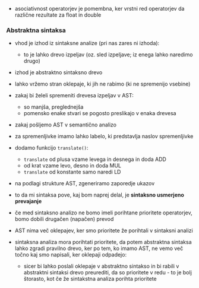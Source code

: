 - asociativnost operatorjev je pomembna, ker vrstni red operatorjev da različne rezultate za float in double

### Abstraktna sintaksa
- vhod je izhod iz sintaksne analize (pri nas zares ni izhoda):
	- to je lahko drevo izpeljav (oz. sled izpeljave; iz enega lahko naredimo drugo)
- izhod je abstraktno sintaksno drevo
- lahko vržemo stran oklepaje, ki jih ne rabimo (ki ne spremenijo vsebine)
- zakaj bi želeli spremeniti drevesa izpeljav v AST:
	- so manjša, preglednejša
	- pomensko enake stvari se pogosto preslikajo v enaka drevesa

- zakaj pošljemo AST v semantično analizo
- za spremenljivke imamo lahko labelo, ki predstavlja naslov spremenljivke

- dodamo funkcijo `translate()`:
	- `translate` od plusa vzame levega in desnega in doda ADD
	- od krat vzame levo, desno in doda MUL
	- `translate` od konstante samo naredi LD
- na podlagi strukture AST, zgeneriramo zaporedje ukazov

- to da mi sintaksa pove, kaj bom naprej delal, je **sintaksno usmerjeno prevajanje**
- če med sintaksno analizo ne bomo imeli porihtane prioritete operatorjev, bomo dobili drugačen (napačen) prevod
- AST nima več oklepajev, ker smo prioritete že porihtali v sintaksni analizi
- sintaksna analiza mora porihtati prioritete, da potem abstraktna sintaksa lahko zgradi pravilno drevo, ker po tem, ko imamo AST, ne vemo več točno kaj smo napisali, ker oklepaji odpadejo:
	- sicer bi lahko poslali oklepaje v abstraktno sintakso in bi rabili v abstraktni sintaksi drevo preurediti, da so prioritete v redu - to je bolj štorasto, kot če že sintakstna analiza porihta prioritete